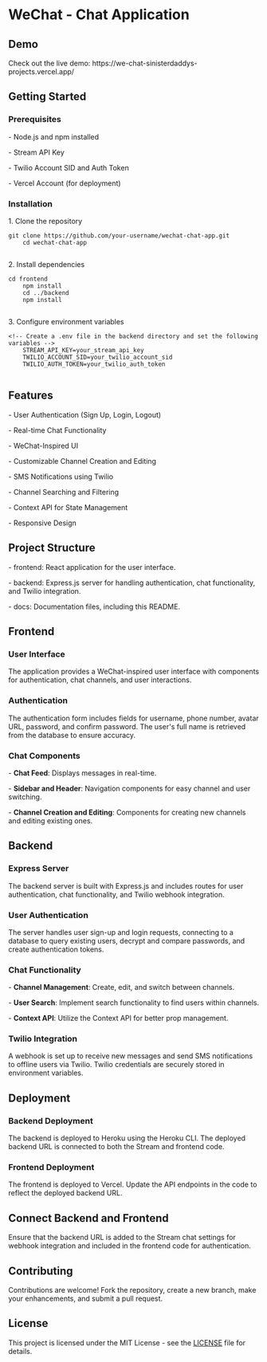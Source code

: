 
<body>

  <h1>WeChat - Chat Application</h1>
<h2>Demo</h2>
  <p>Check out the live demo: https://we-chat-sinisterdaddys-projects.vercel.app/</p>
  <h2>Getting Started</h2>

  <h3>Prerequisites</h3>
  <p>- Node.js and npm installed</p>
  <p>- Stream API Key</p>
  <p>- Twilio Account SID and Auth Token</p>
  <p>- Vercel Account (for deployment)</p>

  <h3>Installation</h3>
  <p>1. Clone the repository</p>
  <pre><code>git clone https://github.com/your-username/wechat-chat-app.git
    cd wechat-chat-app
  </code></pre>

  <p>2. Install dependencies</p>
  <pre><code>cd frontend
    npm install
    cd ../backend
    npm install
  </code></pre>

  <p>3. Configure environment variables</p>
  <pre><code>&lt;!-- Create a .env file in the backend directory and set the following variables --&gt;
    STREAM_API_KEY=your_stream_api_key
    TWILIO_ACCOUNT_SID=your_twilio_account_sid
    TWILIO_AUTH_TOKEN=your_twilio_auth_token
  </code></pre>

  <h2>Features</h2>
  <p>- User Authentication (Sign Up, Login, Logout)</p>
  <p>- Real-time Chat Functionality</p>
  <p>- WeChat-Inspired UI</p>
  <p>- Customizable Channel Creation and Editing</p>
  <p>- SMS Notifications using Twilio</p>
  <p>- Channel Searching and Filtering</p>
  <p>- Context API for State Management</p>
  <p>- Responsive Design</p>

  <h2>Project Structure</h2>
  <p>- frontend: React application for the user interface.</p>
  <p>- backend: Express.js server for handling authentication, chat functionality, and Twilio integration.</p>
  <p>- docs: Documentation files, including this README.</p>

  <h2>Frontend</h2>

  <h3>User Interface</h3>
  <p>The application provides a WeChat-inspired user interface with components for authentication, chat channels, and user interactions.</p>

  <h3>Authentication</h3>
  <p>The authentication form includes fields for username, phone number, avatar URL, password, and confirm password. The user's full name is retrieved from the database to ensure accuracy.</p>

  <h3>Chat Components</h3>
  <p>- <strong>Chat Feed</strong>: Displays messages in real-time.</p>
  <p>- <strong>Sidebar and Header</strong>: Navigation components for easy channel and user switching.</p>
  <p>- <strong>Channel Creation and Editing</strong>: Components for creating new channels and editing existing ones.</p>

  <h2>Backend</h2>

  <h3>Express Server</h3>
  <p>The backend server is built with Express.js and includes routes for user authentication, chat functionality, and Twilio webhook integration.</p>

  <h3>User Authentication</h3>
  <p>The server handles user sign-up and login requests, connecting to a database to query existing users, decrypt and compare passwords, and create authentication tokens.</p>

  <h3>Chat Functionality</h3>
  <p>- <strong>Channel Management</strong>: Create, edit, and switch between channels.</p>
  <p>- <strong>User Search</strong>: Implement search functionality to find users within channels.</p>
  <p>- <strong>Context API</strong>: Utilize the Context API for better prop management.</p>

  <h3>Twilio Integration</h3>
  <p>A webhook is set up to receive new messages and send SMS notifications to offline users via Twilio. Twilio credentials are securely stored in environment variables.</p>

  <h2>Deployment</h2>

  <h3>Backend Deployment</h3>
  <p>The backend is deployed to Heroku using the Heroku CLI. The deployed backend URL is connected to both the Stream and frontend code.</p>

  <h3>Frontend Deployment</h3>
  <p>The frontend is deployed to Vercel. Update the API endpoints in the code to reflect the deployed backend URL.</p>

  <h2>Connect Backend and Frontend</h2>
  <p>Ensure that the backend URL is added to the Stream chat settings for webhook integration and included in the frontend code for authentication.</p>

  <h2>Contributing</h2>
  <p>Contributions are welcome! Fork the repository, create a new branch, make your enhancements, and submit a pull request.</p>

  <h2>License</h2>
  <p>This project is licensed under the MIT License - see the <a href="LICENSE">LICENSE</a> file for details.</p>

</body>

</html>
